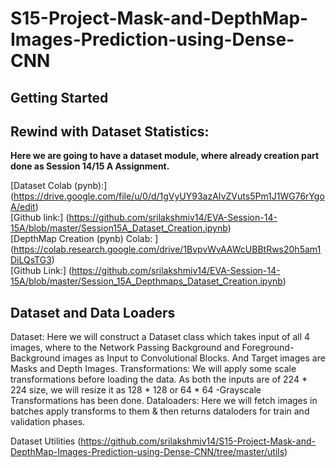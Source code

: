 # S15-Project-Mask-and-DepthMap-Images-Prediction-using-Dense-CNN <br>

## Getting Started ## 
## Rewind with Dataset Statistics: ##

**Here we are going to have a dataset module, where already creation part done as Session 14/15 A Assignment.** <br>

[Dataset Colab (pynb):] (https://drive.google.com/file/u/0/d/1gVyUY93azAIvZVuts5Pm1J1WG76rYgoA/edit) <br>
[Github link:] (https://github.com/srilakshmiv14/EVA-Session-14-15A/blob/master/Session15A_Dataset_Creation.ipynb) <br>
[DepthMap Creation (pynb) Colab: ] (https://colab.research.google.com/drive/1BvpvWvAAWcUBBtRws20h5am1DiLQsTG3) <br>
[Github Link:] (https://github.com/srilakshmiv14/EVA-Session-14-15A/blob/master/Session_15A_Depthmaps_Dataset_Creation.ipynb) <br>


## Dataset and Data Loaders ##
Dataset: Here we will construct a Dataset class which takes input of all 4 images, where to the Network Passing Background and Foreground- Background images as Input to Convolutional Blocks.
And Target images are Masks and Depth Images.
Transformations: We will apply some scale transformations before loading the data.
As both the inputs are of 224 * 224 size, we will resize it as 128 * 128 or 64 * 64
-Grayscale Transformations has been done.
Dataloaders: Here we will fetch images in batches apply transforms to them & then returns dataloders for train and validation phases.

Dataset Utilities (https://github.com/srilakshmiv14/S15-Project-Mask-and-DepthMap-Images-Prediction-using-Dense-CNN/tree/master/utils) <br>
